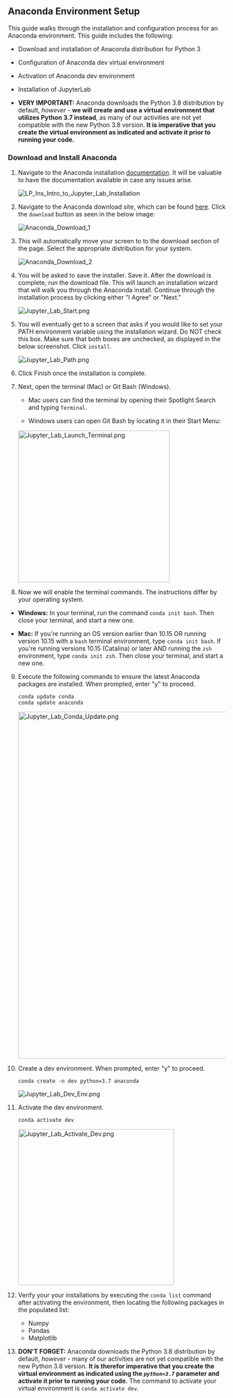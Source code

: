 ## Anaconda Environment Setup

This guide walks through the installation and configuration process for an Anaconda environment. This guide includes the following:

* Download and installation of Anaconda distribution for Python 3 

* Configuration of Anaconda dev virtual environment

* Activation of Anaconda dev environment

* Installation of JupyterLab

* **VERY IMPORTANT:** Anaconda downloads the Python 3.8 distribution by default, _however_ - **we will create and use a virtual environment that utilizes Python 3.7 instead**, as many of our activities are not yet compatible with the new Python 3.8 version. __It is imperative that you create the virtual environment as indicated and activate it prior to running your code.__

### Download and Install Anaconda

1. Navigate to the Anaconda installation [documentation](https://docs.anaconda.com/anaconda/install/). It will be valuable to have the documentation available in case any issues arise.

    ![LP_Ins_Intro_to_Jupyter_Lab_Installation](Images/Jupyter_Lab_Installation.png)

2. Navigate to the Anaconda download site, which can be found [here](https://www.anaconda.com/distribution/#windows). Click the `download` button as seen in the below image:

    ![Anaconda_Download_1](Images/Anaconda_Download_1.png)

3. This will automatically move your screen to to the download section of the page.  Select the appropriate distribution for your system.

    ![Anaconda_Download_2](Images/Anaconda_Download_2.png)


4. You will be asked to save the installer. Save it. After the download is complete, run the download file. This will launch an installation wizard that will walk you through the Anaconda install. Continue through the installation process by clicking either "I Agree" or "Next."

    ![Jupyter_Lab_Start.png](Images/Jupyter_Lab_Start.png)

5. You will eventually get to a screen that asks if you would like to set your PATH environment variable using the installation wizard. Do NOT check this box. Make sure that both boxes are unchecked, as displayed in the below screenshot. Click `install`.

    ![Jupyter_Lab_Path.png](Images/Jupyter_Lab_Path.png)

6. Click Finish once the installation is complete.

7. Next, open the terminal (Mac) or Git Bash (Windows).
  
    * Mac users can find the terminal by opening their Spotlight Search and typing `Terminal`.

    * Windows users can open Git Bash by locating it in their Start Menu:

    <img alt=Jupyter_Lab_Launch_Terminal.png src=Images/Jupyter_Lab_Launch_Terminal.png width=350>

8. Now we will enable the terminal commands. The instructions differ by your operating system.

* **Windows:** In your terminal, run the command `conda init bash`. Then close your terminal, and start a new one.

* **Mac:** If you're running an OS version earlier than 10.15 OR running version 10.15 with a `bash` terminal environment, type `conda init bash`. If you're running versions 10.15 (Catalina) or later AND running the `zsh` environment, type `conda init zsh`. Then close your terminal, and start a new one.

9. Execute the following commands to ensure the latest Anaconda packages are installed. When prompted, enter "y" to proceed.

    ```shell
    conda update conda
    conda update anaconda
    ```
    <img alt=Jupyter_Lab_Conda_Update.png src=Images/Jupyter_Lab_Conda_Update.png width=800>  
10. Create a dev environment. When prompted, enter "y" to proceed.

    ```shell
    conda create -n dev python=3.7 anaconda
    ```

    ![Jupyter_Lab_Dev_Env.png](Images/Jupyter_Lab_Dev_Env.png)

11. Activate the dev environment.

    ```shell
    conda activate dev
    ```

    <img alt=Jupyter_Lab_Activate_Dev.png src=Images/Jupyter_Lab_Activate_Dev.png width=360>

12. Verify your your installations by executing the `conda list` command after activating the environment, then locating the following packages in the populated list:

    - Numpy
    - Pandas
    - Matplotlib

13. **DON'T FORGET:** Anaconda downloads the Python 3.8 distribution by default, _however_ - many of our activities are not yet compatible with the new Python 3.8 version. __It is therefor imperative that you create the virtual environment as indicated using the _`python=3.7`_ parameter and activate it prior to running your code.__ The command to activate your virtual environment is `conda activate dev`.




